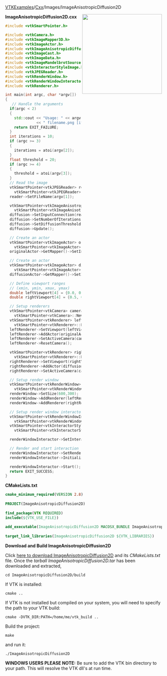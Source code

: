 [VTKExamples](/home/)/[Cxx](/Cxx)/Images/ImageAnisotropicDiffusion2D

<img align="right" src="https://github.com/lorensen/VTKExamples/blob/gh-pages/Testing/Baseline/Images/TestImageAnisotropicDiffusion2D.png?raw=true" width="256" />

**ImageAnisotropicDiffusion2D.cxx**
```c++
#include <vtkSmartPointer.h>

#include <vtkCamera.h>
#include <vtkImageMapper3D.h>
#include <vtkImageActor.h>
#include <vtkImageAnisotropicDiffusion2D.h>
#include <vtkImageCast.h>
#include <vtkImageData.h>
#include <vtkImageMandelbrotSource.h>
#include <vtkInteractorStyleImage.h>
#include <vtkJPEGReader.h>
#include <vtkRenderWindow.h>
#include <vtkRenderWindowInteractor.h>
#include <vtkRenderer.h>

int main(int argc, char *argv[])
{
   // Handle the arguments
  if(argc < 2)
  {
    std::cout << "Usage: " << argv[0]
              << " filename.png [iterations(10)] [threshold(20)]" << std::endl;
    return EXIT_FAILURE;
  }
  int iterations = 10;
  if (argc >= 3)
  {
    iterations = atoi(argv[2]);
  }
  float threshold = 20;
  if (argc >= 4)
  {
    threshold = atoi(argv[3]);
  }
  // Read the image
  vtkSmartPointer<vtkJPEGReader> reader =
    vtkSmartPointer<vtkJPEGReader>::New();
  reader->SetFileName(argv[1]);

  vtkSmartPointer<vtkImageAnisotropicDiffusion2D> diffusion =
    vtkSmartPointer<vtkImageAnisotropicDiffusion2D>::New();
  diffusion->SetInputConnection(reader->GetOutputPort());
  diffusion->SetNumberOfIterations(iterations);
  diffusion->SetDiffusionThreshold(threshold);
  diffusion->Update();

  // Create an actor
  vtkSmartPointer<vtkImageActor> originalActor =
    vtkSmartPointer<vtkImageActor>::New();
  originalActor->GetMapper()->SetInputConnection(reader->GetOutputPort());

  // Create an actor
  vtkSmartPointer<vtkImageActor> diffusionActor =
    vtkSmartPointer<vtkImageActor>::New();
  diffusionActor->GetMapper()->SetInputConnection(diffusion->GetOutputPort());

  // Define viewport ranges
  // (xmin, ymin, xmax, ymax)
  double leftViewport[4] = {0.0, 0.0, 0.5, 1.0};
  double rightViewport[4] = {0.5, 0.0, 1.0, 1.0};

  // Setup renderers
  vtkSmartPointer<vtkCamera> camera =
    vtkSmartPointer<vtkCamera>::New();
  vtkSmartPointer<vtkRenderer> leftRenderer =
    vtkSmartPointer<vtkRenderer>::New();
  leftRenderer->SetViewport(leftViewport);
  leftRenderer->AddActor(originalActor);
  leftRenderer->SetActiveCamera(camera);
  leftRenderer->ResetCamera();

  vtkSmartPointer<vtkRenderer> rightRenderer =
    vtkSmartPointer<vtkRenderer>::New();
  rightRenderer->SetViewport(rightViewport);
  rightRenderer->AddActor(diffusionActor);
  rightRenderer->SetActiveCamera(camera);

  // Setup render window
  vtkSmartPointer<vtkRenderWindow> renderWindow =
    vtkSmartPointer<vtkRenderWindow>::New();
  renderWindow->SetSize(600,300);
  renderWindow->AddRenderer(leftRenderer);
  renderWindow->AddRenderer(rightRenderer);

  // Setup render window interactor
  vtkSmartPointer<vtkRenderWindowInteractor> renderWindowInteractor =
    vtkSmartPointer<vtkRenderWindowInteractor>::New();
  vtkSmartPointer<vtkInteractorStyleImage> style =
    vtkSmartPointer<vtkInteractorStyleImage>::New();

  renderWindowInteractor->SetInteractorStyle(style);

  // Render and start interaction
  renderWindowInteractor->SetRenderWindow(renderWindow);
  renderWindowInteractor->Initialize();

  renderWindowInteractor->Start();
  return EXIT_SUCCESS;
}
```
**CMakeLists.txt**
```cmake
cmake_minimum_required(VERSION 2.8)
 
PROJECT(ImageAnisotropicDiffusion2D)
 
find_package(VTK REQUIRED)
include(${VTK_USE_FILE})
 
add_executable(ImageAnisotropicDiffusion2D MACOSX_BUNDLE ImageAnisotropicDiffusion2D.cxx)
 
target_link_libraries(ImageAnisotropicDiffusion2D ${VTK_LIBRARIES})
```

**Download and Build ImageAnisotropicDiffusion2D**

Click [here to download ImageAnisotropicDiffusion2D](https://github.com/lorensen/VTKWikiExamplesTarballs/raw/master/ImageAnisotropicDiffusion2D.tar) and its *CMakeLists.txt* file.
Once the *tarball ImageAnisotropicDiffusion2D.tar* has been downloaded and extracted,
```
cd ImageAnisotropicDiffusion2D/build 
```
If VTK is installed:
```
cmake ..
```
If VTK is not installed but compiled on your system, you will need to specify the path to your VTK build:
```
cmake -DVTK_DIR:PATH=/home/me/vtk_build ..
```
Build the project:
```
make
```
and run it:
```
./ImageAnisotropicDiffusion2D
```
**WINDOWS USERS PLEASE NOTE:** Be sure to add the VTK bin directory to your path. This will resolve the VTK dll's at run time.

